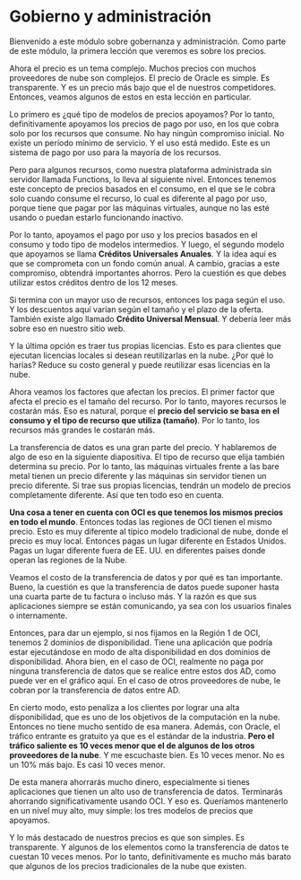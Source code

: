 # Gobierno y administración

Bienvenido a este módulo sobre gobernanza y administración. Como parte de este módulo, la primera lección que veremos es sobre los precios. 

Ahora el precio es un tema complejo. Muchos precios con muchos proveedores de nube son complejos. El precio de Oracle es simple. Es transparente. Y es un precio más bajo que el de nuestros competidores. Entonces, veamos algunos de estos en esta lección en particular.

Lo primero es ¿qué tipo de modelos de precios apoyamos? Por lo tanto, definitivamente apoyamos los precios de pago por uso, en los que cobra solo por los recursos que consume. No hay ningún compromiso inicial. No existe un período mínimo de servicio. Y el uso está medido. Este es un sistema de pago por uso para la mayoría de los recursos.

Pero para algunos recursos, como nuestra plataforma administrada sin servidor llamada Functions, lo lleva al siguiente nivel. Entonces tenemos este concepto de precios basados ​​en el consumo, en el que se le cobra solo cuando consume el recurso, lo cual es diferente al pago por uso, porque tiene que pagar por las máquinas virtuales, aunque no las esté usando o puedan estarlo funcionando inactivo.

Por lo tanto, apoyamos el pago por uso y los precios basados ​​en el consumo y todo tipo de modelos intermedios. Y luego, el segundo modelo que apoyamos se llama **Créditos Universales Anuales**. Y la idea aquí es que se comprometa con un fondo común anual. A cambio, gracias a este compromiso, obtendrá importantes ahorros. Pero la cuestión es que debes utilizar estos créditos dentro de los 12 meses.

Si termina con un mayor uso de recursos, entonces los paga según el uso. Y los descuentos aquí varían según el tamaño y el plazo de la oferta. También existe algo llamado **Crédito Universal Mensual**. Y debería leer más sobre eso en nuestro sitio web.

Y la última opción es traer tus propias licencias. Esto es para clientes que ejecutan licencias locales si desean reutilizarlas en la nube. ¿Por qué lo harías? Reduce su costo general y puede reutilizar esas licencias en la nube.

Ahora veamos los factores que afectan los precios. El primer factor que afecta el precio es el tamaño del recurso. Por lo tanto, mayores recursos le costarán más. Eso es natural, porque el **precio del servicio se basa en el consumo y el tipo de recurso que utiliza (tamaño)**. Por lo tanto, los recursos más grandes le costarán más.

La transferencia de datos es una gran parte del precio. Y hablaremos de algo de eso en la siguiente diapositiva. El tipo de recurso que elija también determina su precio. Por lo tanto, las máquinas virtuales frente a las bare metal tienen un precio diferente y las máquinas sin servidor tienen un precio diferente. Si trae sus propias licencias, tendrán un modelo de precios completamente diferente. Así que ten todo eso en cuenta.

**Una cosa a tener en cuenta con OCI es que tenemos los mismos precios en todo el mundo**. Entonces todas las regiones de OCI tienen el mismo precio. Esto es muy diferente al típico modelo tradicional de nube, donde el precio es muy local. Entonces pagas un lugar diferente en Estados Unidos. Pagas un lugar diferente fuera de EE. UU. en diferentes países donde operan las regiones de la Nube.

Veamos el costo de la transferencia de datos y por qué es tan importante. Bueno, la cuestión es que la transferencia de datos puede suponer hasta una cuarta parte de tu factura o incluso más. Y la razón es que sus aplicaciones siempre se están comunicando, ya sea con los usuarios finales o internamente.

Entonces, para dar un ejemplo, si nos fijamos en la Región 1 de OCI, tenemos 2 dominios de disponibilidad. Tiene una aplicación que podría estar ejecutándose en modo de alta disponibilidad en dos dominios de disponibilidad. Ahora bien, en el caso de OCI, realmente no paga por ninguna transferencia de datos que se realice entre estos dos AD, como puede ver en el gráfico aquí. En el caso de otros proveedores de nube, le cobran por la transferencia de datos entre AD.

En cierto modo, esto penaliza a los clientes por lograr una alta disponibilidad, que es uno de los objetivos de la computación en la nube. Entonces no tiene mucho sentido de esa manera. Además, con Oracle, el tráfico entrante es gratuito ya que es el estándar de la industria. **Pero el tráfico saliente es 10 veces menor que el de algunos de los otros proveedores de la nube**. Y me escuchaste bien. Es 10 veces menor. No es un 10% más bajo. Es casi 10 veces menor.

De esta manera ahorrarás mucho dinero, especialmente si tienes aplicaciones que tienen un alto uso de transferencia de datos. Terminarás ahorrando significativamente usando OCI. Y eso es. Queríamos mantenerlo en un nivel muy alto, muy simple: los tres modelos de precios que apoyamos.

Y lo más destacado de nuestros precios es que son simples. Es transparente. Y algunos de los elementos como la transferencia de datos te cuestan 10 veces menos. Por lo tanto, definitivamente es mucho más barato que algunos de los precios tradicionales de la nube que existen.

